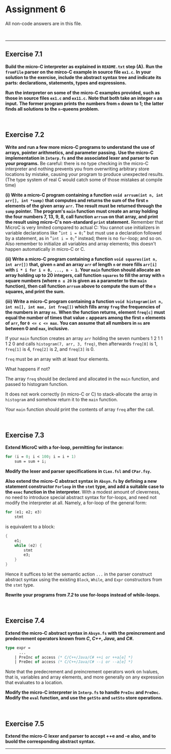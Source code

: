 # Assignment 6

All non-code answers are in this file.

</br>

---

## Exercise 7.1

**Build the micro-C interpreter as explained in `README.txt` step (A).**
**Run the `fromFile` parser on the mirco-C example in source file `ex1.c`.**
**In your solution to the exercise, include the abstract syntax tree and indicate its parts: declarations, statements, types and expressions.**

**Run the interpreter on some of the micro-C examples provided, such as those in source files `ex1.c` and `ex11.c`.**
**Note that both take an integer `n` as input.**
**The former program prints the numbers from `n` down to 1; the latter finds all solutions to the `n`-queens problem.**

</br>

## Exercise 7.2

**Write and run a few more micro-C programs to understand the use of arrays, pointer arithmetics, and parameter passing.**
**Use the micro-C implementation in `Interp.fs` and the associated lexer and parser to run your programs.**
    Be careful: there is no type checking in the micro-C interpreter and nothing prevents you from overwriting arbitrary store locations by mistake, causing your program to produce unexpected results. (The type system of real C would catch some of those mistakes at compile time)

**(i) Write a micro-C program containing a function `void arrsum(int n, int arr[], int *sump)` that computes and returns the sum of the first `n` elements of the given array `arr`.**
**The result must be returned through the `sump` pointer.**
**The program's `main` function must create an array holding the four numbers 7, 13, 9, 8, call function `arrsum` on that array, and print the result using micro-C's non-standard `print` statement.**
    Remember that MicroC is very limited compared to actual C: You cannot use initializers in variable declarations like "`int i = 0;`" but must use a declaration followed by a statement, as in "`int i = 0;`" instead; there is no `for`-loop; and so on.
    Also remember to initialize all variables and array elements; this doesn't happen automatically in micro-C or C.

**(ii) Write a micro-C program containing a function `void squares(int n, int arr[])` that, given `n` and an array `arr` of length `n` or more fills `arr[i]` with `i * i for i = 0, ..., n - 1`.**
**Your `main` function should allocate an array holding up to 20 integers, call function `squares` to fill the array with `n` square numbers (where `n ≤ 20` is given as a parameter to the `main` function), then call function `arrsum` above to compute the sum of the `n` squares, and print the sum.**

**(iii) Write a micro-C program containing a function `void histogram(int n, int ns[], int max, int freq[])` which fills array `freg` the frequencies of the numbers in array `ns`.**
**When the function returns, element `freq[c]` must equal the number of times that value `c` appears among the first `n` elements of `arr`, for `0 <= c <= max`.**
**You can assume that all numbers in `ns` are between 0 and `max`, inclusive.**
    
If your `main` function creates an array `arr` holding the seven numbers 1 2 1 1 1 2 0 and calls `histogram(7, arr, 3, freq)`, then afterwards `freq[0]` is 1, `freq[1]` is 4, `freq[2]` is 2, and `freq[3]` is 0.

`freq` must be an array with at least four elements.

What happens if not?

The array `freq` should be declared and allocated in the `main` function, and passed to histogram function.

It does not work correctly (in micro-C or C) to stack-allocate the array in `histogram` and somehow return it to the `main` function.

Your `main` function should print the contents of array `freq` after the call.

</br>

## Exercise 7.3

**Extend MicroC with a for-loop, permitting for instance:**

```fsharp
for (i = 0; i < 100; i = i + 1)
    sum = sum + i;
```

**Modify the lexer and parser specifications in `CLex.fsl` and `CPar.fsy`.**

**Also extend the micro-C abstract syntax in `Absyn.fs` by defining a new statement constructor `Forloop` in the `stmt` type, and add a suitable case to the `exec` function in the interpreter.**
    With a modest amount of cleverness, no need to introduce special abstract syntax for for-loops, and need not modify the interpreter at all.
    Namely, a for-loop of the general form:

```fsharp
for (e1; e2; e3)
    stmt
```

is equivalent to a block:

```fsharp
{
    e1;
    while (e2) {
        stmt
        e3;
    }
}
```

Hence it suffices to let the semantic action `...` in the parser construct abstract syntax using the existing `Block`, `While`, and `Expr` constructors from the `stmt` type.

**Rewrite your programs from *7.2* to use for-loops instead of while-loops.**

</br>

## Exercise 7.4

**Extend the micro-C abstract syntax in `Absyn.fs` with the preincrement and predecrement operators known from *C*, *C++*, *Java*, and *C#*.**

```fsharp
type expr = 
      ...
    | PreInc of access (* C/C++/Java/C# ++i or ++a[e] *)
    | PreDec of access (* C/C++/Java/C# --i or --a[e] *)
```

Note that the predecrement and preincrement operators work on lvalues, that is, variables and array elements, and more generally on any expression that evaluates to a location.

**Modify the micro-C interpreter in `Interp.fs` to handle `PreInc` and `PreDec`.**
**Modify the `eval` function, and use the `getSto` and `setSto` store operations.**

</br>

## Exercise 7.5

**Extend the micro-C lexer and parser to accept ++e and -e also, and to buold the corresponding abstract syntax.**

</b>

---
